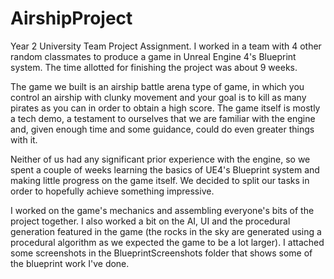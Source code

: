 # AirshipProject

Year 2 University Team Project Assignment. I worked in a team with 4 other random classmates to produce a game in Unreal Engine 4's Blueprint system. The time allotted for finishing the project was about 9 weeks.

The game we built is an airship battle arena type of game, in which you control an airship with clunky movement and your goal is to kill as many pirates as you can in order to obtain a high score. The game itself is mostly a tech demo, a testament to ourselves that we are familiar with the engine and, given enough time and some guidance, could do even greater things with it.

Neither of us had any significant prior experience with the engine, so we spent a couple of weeks learning the basics of UE4's Blueprint system and making little progress on the game itself. We decided to split our tasks in order to hopefully achieve something impressive. 

I worked on the game's mechanics and assembling everyone's bits of the project together. I also worked a bit on the AI, UI and the procedural generation featured in the game (the rocks in the sky are generated using a procedural algorithm as we expected the game to be a lot larger). I attached some screenshots in the BlueprintScreenshots folder that shows some of the blueprint work I've done.
